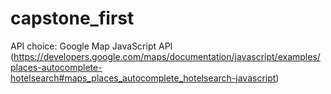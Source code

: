 # capstone_first

API choice: Google Map JavaScript API 
(https://developers.google.com/maps/documentation/javascript/examples/places-autocomplete-hotelsearch#maps_places_autocomplete_hotelsearch-javascript)
